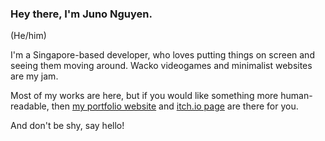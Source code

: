 ### Hey there, I'm Juno Nguyen.

(He/him)

I'm a Singapore-based developer, who loves putting things on screen and seeing them moving around. Wacko videogames and minimalist websites are my jam.

Most of my works are here, but if you would like something more human-readable, then [my portfolio website](https://junongx.com/) and [itch.io page](https://junongx.itch.io/) are there for you.

And don't be shy, say hello!

<!--
**JunoNgx/JunoNgx** is a ✨ _special_ ✨ repository because its `README.md` (this file) appears on your GitHub profile.

Here are some ideas to get you started:

- 🔭 I’m currently working on ...
- 🌱 I’m currently learning ...
- 👯 I’m looking to collaborate on ...
- 🤔 I’m looking for help with ...
- 💬 Ask me about ...
- 📫 How to reach me: ...
- 😄 Pronouns: ...
- ⚡ Fun fact: ...
-->
